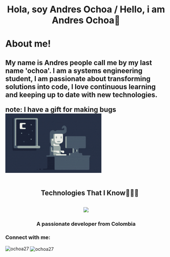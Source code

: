 <h1 align="center">Hola, soy Andres Ochoa / Hello, i am Andres Ochoa👋</h1>
<h1>About me!</h1>
<h2>My name is Andres people call me by my last name 'ochoa'. I am a systems engineering student, I am passionate about transforming solutions into code, I love continuous learning and keeping up to date with new technologies.<br>

note: I have a gift for making bugs <br><img alt="Night Coding" src="https://raw.githubusercontent.com/AVS1508/AVS1508/master/assets/Night-Coding.gif" align="center"/></h2>

<div id="user-content-toc">
  <ul align="center">
    <summary><h2 style="display: inline-block">Technologies That I Know👨🏻‍💻</h2></summary>
  </ul>
</div>
<!--tech stack icons-->
<p align="center">
  <a href="https://skillicons.dev">
    <img src="https://skillicons.dev/icons?i=git,aws,css,discord,docker,postgres,figma,github,html,java,js,mongodb,mysql,postman,py,react,vscode,kubernetes&perline=14" />
  </a>
</p>


<h3 align="center">A passionate developer from Colombia</h3>

<h3 align="left">Connect with me:</h3>
<p align="left">
</p>

<p><img align="left" src="https://github-readme-stats.vercel.app/api/top-langs?username=ochoa27&show_icons=true&locale=en&layout=compact" alt="ochoa27" /></p>
<p>&nbsp;<img align="center" src="https://github-readme-stats.vercel.app/api?username=ochoa27&show_icons=true&locale=en" alt="ochoa27" /></p>

